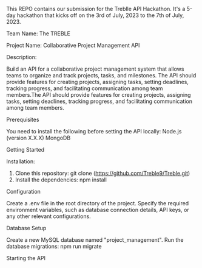 This REPO contains our submission for the Treblle API Hackathon.
It's a 5-day hackathon that kicks off on the 3rd of July, 2023 to the 7th of July, 2023.

Team Name: The TREBLE

Project Name: Collaborative Project Management API

Description:

Build an API for a collaborative project management system that allows teams to organize and track projects, tasks, and milestones. The API should provide features for creating projects, assigning tasks, setting deadlines, tracking progress, and facilitating communication among team members.The API should provide features for creating projects, assigning tasks, setting deadlines, tracking progress, and facilitating communication among team members.

Prerequisites


You need to install the following before setting the API locally:
Node.js (version X.X.X)
MongoDB

Getting Started


Installation:


1. Clone this repository: git clone (https://github.com/Treble9/Treble.git)
2. Install the dependencies: npm install

Configuration


Create a .env file in the root directory of the project.
Specify the required environment variables, such as database connection details, API keys, or any other relevant configurations.

Database Setup


Create a new MySQL database named "project_management".
Run the database migrations: npm run migrate

Starting the API


